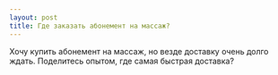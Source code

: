 ```yaml
---
layout: post 
title: Где заказать абонемент на массаж? 
--- 
```

Хочу купить абонемент на массаж, но везде доставку очень долго ждать. Поделитесь опытом, где самая быстрая доставка?